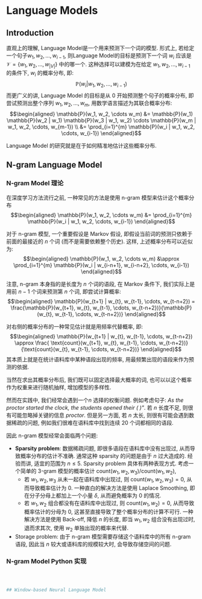 # Language Models

## Introduction

直观上的理解, Language Model是一个用来预测下一个词的模型. 形式上, 若给定一个句子$w_1, w_2, ..., w_{i-1}$, 则Language Model的目标是预测下一个词 $w_i$ 应该是 $\mathcal{V} = \{w_1, w_2, ..., w_{|V|}\}$ 中的哪一个. 这种选择可以建模为在给定 $w_1, w_2, ..., w_{i-1}$ 的条件下, $w_i$ 的概率分布, 即:
$$
\mathbb{P}(w_i | w_1, w_2, ..., w_{i-1})
$$
而更广义的讲, Language Model 的目标是从 0 开始预测整个句子的概率分布, 即尝试预测出整个序列 $w_1, w_2, ..., w_m$, 用数学语言描述为其联合概率分布:
$$\begin{aligned}
\mathbb{P}(w_1, w_2, \cdots  w_m) &= \mathbb{P}(w_1) \mathbb{P}(w_2 | w_1) \mathbb{P}(w_3 | w_1, w_2) \cdots \mathbb{P}(w_m | w_1, w_2, \cdots, w_{m-1}) \\
&= \prod_{i=1}^{m} \mathbb{P}(w_i | w_1, w_2, \cdots,  w_{i-1})
\end{aligned}$$

Language Model 的研究就是在于如何精准地估计这些概率分布. 

## N-gram Language Model

### N-gram Model 理论

在深度学习方法流行之前, 一种常见的方法是使用 n-gram 模型来估计这个概率分布
$$\begin{aligned}
\mathbb{P}(w_1, w_2, \cdots  w_m) 
&= \prod_{i=1}^{m} \mathbb{P}(w_i | w_1, w_2, \cdots,  w_{i-1})
\end{aligned}$$

对于 n-gram 模型, 一个重要假设是 Markov 假设, 即假设当前词的预测只依赖于前面的最接近的 $n$ 个词 (而不是需要依赖整个历史). 这样, 上述概率分布可以近似为:
$$\begin{aligned}
\mathbb{P}(w_1, w_2, \cdots  w_m)
&\approx \prod_{i=1}^{m} \mathbb{P}(w_i | w_{i-n+1}, w_{i-n+2}, \cdots,  w_{i-1})
\end{aligned}$$

注意, n-gram 本身指的是长度为 $n$ 个词的语段, 在 Markov 条件下, 我们实际上是用前 $n-1$ 个词来预测第 $n$ 个词, 即尝试计算概率: 
$$\begin{aligned}
\mathbb{P}(w_{t+1} | w_{t}, w_{t-1}, \cdots,  w_{t-n+2})   = \frac{\mathbb{P}(w_{t+1}, w_{t}, w_{t-1}, \cdots,  w_{t-n+2})}{\mathbb{P}(w_{t}, w_{t-1}, \cdots,  w_{t-n+2})}
\end{aligned}$$

对右侧的概率分布的一种常见估计就是用频率代替概率, 即:
$$\begin{aligned}
\mathbb{P}(w_{t+1} | w_{t}, w_{t-1}, \cdots,  w_{t-n+2})   \approx  \frac{ \text{count}(w_{t+1}, w_{t}, w_{t-1}, \cdots,  w_{t-n+2})}{\text{count}(w_{t}, w_{t-1}, \cdots,  w_{t-n+2})}
\end{aligned}$$
其本质上就是在统计语料库中某种语段出现的频率, 用最频繁出现的语段来作为预测的依据. 

当然在求出其概率分布后, 我们既可以固定选择最大概率的词, 也可以以这个概率作为权重来进行随机抽样, 增加模型的多样性.

然而在实践中, 我们经常会遇到一个$n$ 选择的权衡问题. 例如考虑句子: *As the proctor started the clock, the students opened their ( )"*. 若 $n$ 长度不足, 则很有可能忽略掉关键的信息 *proctor*. 但是另一方面, 若 $n$ 太长, 则很有可能会遇到数据稀疏的问题, 例如我们很难在语料库中找到连续 $20$ 个词都相同的语段. 

因此 n-gram 模型经常会面临两个问题:
- **Sparsity problem**: 数据稀疏问题, 即很多语段在语料库中没有出现过, 从而导致概率分布的估计不准确. 通常这种 sparsity 的问题是由于 $n$ 过大造成的. 经验而讲, 适宜的范围为 $n\leq 5$. Sparsity problem 具体有两种表现方式. 考虑一个简单的 3-gram 模型的概率估计 $\text{count}(w_{1}, w_{2}, w_{3}) / \text{count}(w_{1}, w_{2})$, 
    - 若 $w_1, w_2, w_3$ 从未一起在语料库中出现过, 则 $\text{count}(w_{1}, w_{2}, w_{3}) = 0$, 从而导致概率估计为 $0$. 一种直白的解决方法是使用 Laplace Smoothing, 即在分子分母上都加上一个小量 $\delta$, 从而避免概率为 $0$ 的情况.
    - 若 $w_1, w_{2}$ 组合都没有在语料库中出现过, 则 $\text{count}(w_{1}, w_{2}) = 0$, 从而导致概率估计的分母为 $0$, 这甚至直接导致了整个概率分布的计算不可行. 一种解决方法是使用 Back-off, 降低 $n$ 的长度, 即当 $w_1, w_{2}$ 组合没有出现过时, 退而求其次, 使用 $w_{2}$ 单独出现的概率来代替.
- Storage problem: 由于 n-gram 模型需要存储这个语料库中的所有 n-gram 语段, 因此当 $n$ 较大或语料库的规模较大时, 会导致存储空间的问题.

### N-gram Model Python 实现

```python



## Window-based Neural Language Model